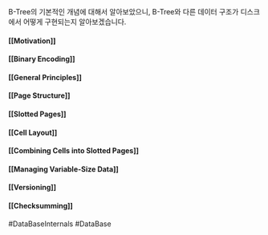 B-Tree의 기본적인 개념에 대해서 알아보았으니, B-Tree와 다른 데이터 구조가 디스크에서 어떻게 구현되는지 알아보겠습니다. 

#### [[Motivation]]
#### [[Binary Encoding]]
#### [[General Principles]]
#### [[Page Structure]]
#### [[Slotted Pages]]
#### [[Cell Layout]]
#### [[Combining Cells into Slotted Pages]]
#### [[Managing Variable-Size Data]]
#### [[Versioning]]
#### [[Checksumming]]


#DataBaseInternals #DataBase 